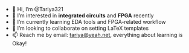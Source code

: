 - 👋 Hi, I’m @Tariya321
- 👀 I’m interested in **integrated circuits** and **FPGA** recently
- 🌱 I’m currently learning EDA tools and FPGA-related workflow
- 💞️ I’m looking to collaborate on setting LaTeX templates
- 📫 Reach me by email: tariya@yeah.net, everything about learning is Okay!

<!---
Tariya321/Tariya321 is a ✨ special ✨ repository because its `README.md` (this file) appears on your GitHub profile.
You can click the Preview link to take a look at your changes.
--->
